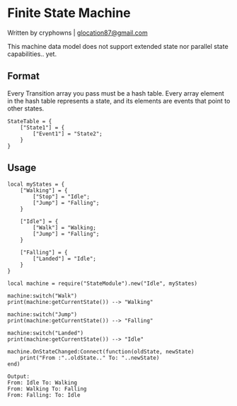 # Finite State Machine
Written by cryphowns | <glocation87@gmail.com>

This machine data model does not support extended state nor parallel state capabilities.. yet.

## Format
Every Transition array you pass must be a hash table.
    Every array element in the hash table represents a state, and its elements are events that point to other states.

    StateTable = {
        ["State1"] = {
            ["Event1"] = "State2";
        }
    }


## Usage

	
	local myStates = {
		["Walking"] = { 
			["Stop"] = "Idle";
			["Jump"] = "Falling";
		}
		
		["Idle"] = {
			["Walk"] = "Walking;
			["Jump"] = "Falling";
		}
		
		["Falling"] = {
			["Landed"] = "Idle";
		}
	}
	
	local machine = require("StateModule").new("Idle", myStates)
	
	machine:switch("Walk")
	print(machine:getCurrentState()) --> "Walking"
	
	machine:switch("Jump")
	print(machine:getCurrentState()) --> "Falling"
	
	machine:switch("Landed")
	print(machine:getCurrentState()) --> "Idle"
	
	machine.OnStateChanged:Connect(function(oldState, newState)
		print("From :"..oldState.." To: "..newState)
	end)

    Output:
    From: Idle To: Walking
    From: Walking To: Falling
    From: Falling: To: Idle
